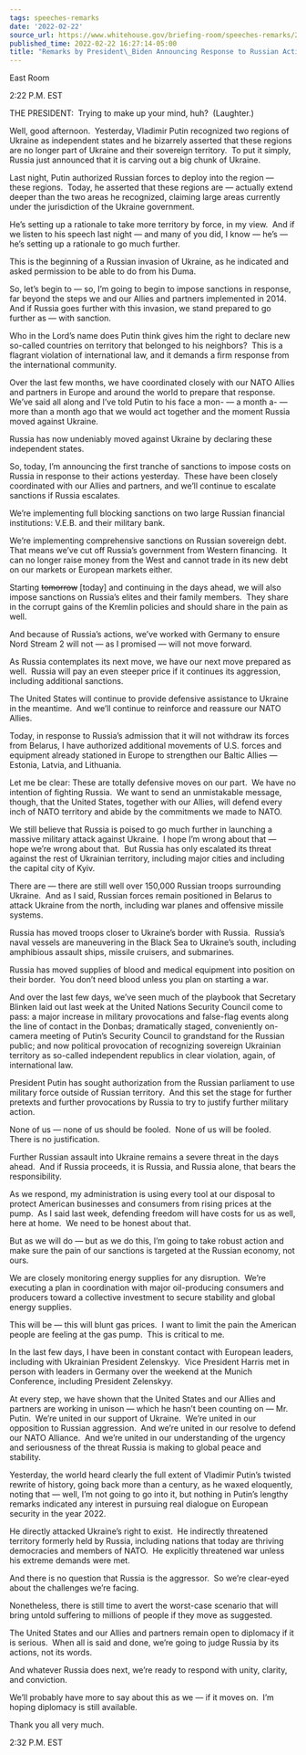 ```yaml
---
tags: speeches-remarks
date: '2022-02-22'
source_url: https://www.whitehouse.gov/briefing-room/speeches-remarks/2022/02/22/remarks-by-president-biden-announcing-response-to-russian-actions-in-ukraine/
published_time: 2022-02-22 16:27:14-05:00
title: "Remarks by President\_Biden Announcing Response to Russian Actions in\_Ukraine"
---
```

 
East Room

2:22 P.M. EST

THE PRESIDENT:  Trying to make up your mind, huh?  (Laughter.)

Well, good afternoon.  Yesterday, Vladimir Putin recognized two regions
of Ukraine as independent states and he bizarrely asserted that these
regions are no longer part of Ukraine and their sovereign territory.  To
put it simply, Russia just announced that it is carving out a big chunk
of Ukraine. 

Last night, Putin authorized Russian forces to deploy into the region —
these regions.  Today, he asserted that these regions are — actually
extend deeper than the two areas he recognized, claiming large areas
currently under the jurisdiction of the Ukraine government. 

He’s setting up a rationale to take more territory by force, in my
view.  And if we listen to his speech last night — and many of you did,
I know — he’s — he’s setting up a rationale to go much further.

This is the beginning of a Russian invasion of Ukraine, as he indicated
and asked permission to be able to do from his Duma. 

So, let’s begin to — so, I’m going to begin to impose sanctions in
response, far beyond the steps we and our Allies and partners
implemented in 2014.  And if Russia goes further with this invasion, we
stand prepared to go further as — with sanction.

Who in the Lord’s name does Putin think gives him the right to declare
new so-called countries on territory that belonged to his neighbors? 
This is a flagrant violation of international law, and it demands a firm
response from the international community. 

Over the last few months, we have coordinated closely with our NATO
Allies and partners in Europe and around the world to prepare that
response.  We’ve said all along and I’ve told Putin to his face a mon- —
a month a- — more than a month ago that we would act together and the
moment Russia moved against Ukraine. 

Russia has now undeniably moved against Ukraine by declaring these
independent states. 

So, today, I’m announcing the first tranche of sanctions to impose costs
on Russia in response to their actions yesterday.  These have been
closely coordinated with our Allies and partners, and we’ll continue to
escalate sanctions if Russia escalates. 

We’re implementing full blocking sanctions on two large Russian
financial institutions: V.E.B. and their military bank. 

We’re implementing comprehensive sanctions on Russian sovereign debt. 
That means we’ve cut off Russia’s government from Western financing.  It
can no longer raise money from the West and cannot trade in its new debt
on our markets or European markets either.

Starting <s>tomorrow</s> \[today\] and continuing in the days ahead, we
will also impose sanctions on Russia’s elites and their family members. 
They share in the corrupt gains of the Kremlin policies and should share
in the pain as well. 

And because of Russia’s actions, we’ve worked with Germany to ensure
Nord Stream 2 will not — as I promised — will not move forward.

As Russia contemplates its next move, we have our next move prepared as
well.  Russia will pay an even steeper price if it continues its
aggression, including additional sanctions.

The United States will continue to provide defensive assistance to
Ukraine in the meantime.  And we’ll continue to reinforce and reassure
our NATO Allies. 

Today, in response to Russia’s admission that it will not withdraw its
forces from Belarus, I have authorized additional movements of U.S.
forces and equipment already stationed in Europe to strengthen our
Baltic Allies — Estonia, Latvia, and Lithuania.

Let me be clear: These are totally defensive moves on our part.  We have
no intention of fighting Russia.  We want to send an unmistakable
message, though, that the United States, together with our Allies, will
defend every inch of NATO territory and abide by the commitments we made
to NATO.

We still believe that Russia is poised to go much further in launching a
massive military attack against Ukraine.  I hope I’m wrong about that —
hope we’re wrong about that.  But Russia has only escalated its threat
against the rest of Ukrainian territory, including major cities and
including the capital city of Kyiv.

There are — there are still well over 150,000 Russian troops surrounding
Ukraine.  And as I said, Russian forces remain positioned in Belarus to
attack Ukraine from the north, including war planes and offensive
missile systems.

Russia has moved troops closer to Ukraine’s border with Russia. 
Russia’s naval vessels are maneuvering in the Black Sea to Ukraine’s
south, including amphibious assault ships, missile cruisers, and
submarines. 

Russia has moved supplies of blood and medical equipment into position
on their border.  You don’t need blood unless you plan on starting a
war. 

And over the last few days, we’ve seen much of the playbook that
Secretary Blinken laid out last week at the United Nations Security
Council come to pass: a major increase in military provocations and
false-flag events along the line of contact in the Donbas; dramatically
staged, conveniently on-camera meeting of Putin’s Security Council to
grandstand for the Russian public; and now political provocation of
recognizing sovereign Ukrainian territory as so-called independent
republics in clear violation, again, of international law. 

President Putin has sought authorization from the Russian parliament to
use military force outside of Russian territory.  And this set the stage
for further pretexts and further provocations by Russia to try to
justify further military action.

None of us — none of us should be fooled.  None of us will be fooled. 
There is no justification. 

Further Russian assault into Ukraine remains a severe threat in the days
ahead.  And if Russia proceeds, it is Russia, and Russia alone, that
bears the responsibility. 

As we respond, my administration is using every tool at our disposal to
protect American businesses and consumers from rising prices at the
pump.  As I said last week, defending freedom will have costs for us as
well, here at home.  We need to be honest about that. 

But as we will do — but as we do this, I’m going to take robust action
and make sure the pain of our sanctions is targeted at the Russian
economy, not ours.

We are closely monitoring energy supplies for any disruption.  We’re
executing a plan in coordination with major oil-producing consumers and
producers toward a collective investment to secure stability and global
energy supplies. 

This will be — this will blunt gas prices.  I want to limit the pain the
American people are feeling at the gas pump.  This is critical to me. 

In the last few days, I have been in constant contact with European
leaders, including with Ukrainian President Zelenskyy.  Vice President
Harris met in person with leaders in Germany over the weekend at the
Munich Conference, including President Zelenskyy. 

At every step, we have shown that the United States and our Allies and
partners are working in unison — which he hasn’t been counting on — Mr.
Putin.  We’re united in our support of Ukraine.  We’re united in our
opposition to Russian aggression.  And we’re united in our resolve to
defend our NATO Alliance.  And we’re united in our understanding of the
urgency and seriousness of the threat Russia is making to global peace
and stability. 

Yesterday, the world heard clearly the full extent of Vladimir Putin’s
twisted rewrite of history, going back more than a century, as he waxed
eloquently, noting that — well, I’m not going to go into it, but nothing
in Putin’s lengthy remarks indicated any interest in pursuing real
dialogue on European security in the year 2022. 

He directly attacked Ukraine’s right to exist.  He indirectly threatened
territory formerly held by Russia, including nations that today are
thriving democracies and members of NATO.  He explicitly threatened war
unless his extreme demands were met. 

And there is no question that Russia is the aggressor.  So we’re
clear-eyed about the challenges we’re facing. 

Nonetheless, there is still time to avert the worst-case scenario that
will bring untold suffering to millions of people if they move as
suggested. 

The United States and our Allies and partners remain open to diplomacy
if it is serious.  When all is said and done, we’re going to judge
Russia by its actions, not its words.

And whatever Russia does next, we’re ready to respond with unity,
clarity, and conviction. 

We’ll probably have more to say about this as we — if it moves on.  I’m
hoping diplomacy is still available. 

Thank you all very much.

2:32 P.M. EST
